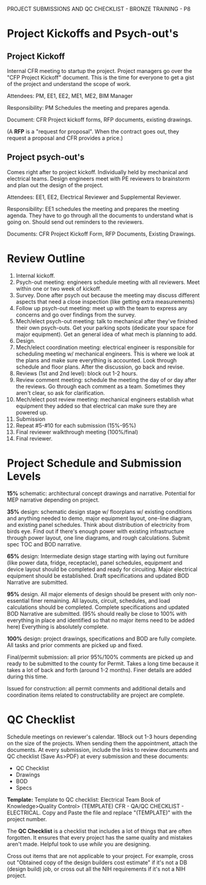 PROJECT SUBMISSIONS AND QC CHECKLIST - BRONZE TRAINING - P8

# Project Kickoffs and Psych-out's

## Project Kickoff

Internal CFR meeting to startup the project. Project managers go over the "CFP Project Kickoff" document. This is the time for everyone to get a gist of the project and understand the scope of work.

Attendees: PM, EE1, EE2, ME1, ME2, BIM Manager 

Responsibility: PM Schedules the meeting and prepares agenda.

Document: CFR Project kickoff forms, RFP documents, existing drawings.

(A **RFP** is a "request for proposal". When the contract goes out, they request a proposal and CFR provides a price.)

## Project psych-out's

Comes right after to project kickoff. Individually held by mechanical and electrical teams. Design engineers meet with PE reviewers to brainstorm and plan out the design of the project.

Attendees: EE1, EE2, Electrical Reviewer and Supplemental Reviewer.

Responsibility: EE1 schedules the meeting and prepares the meeting agenda. They have to go through all the documents to understand what is going on. Should send out reminders to the reviewers.

Documents: CFR Project Kickoff Form, RFP Documents, Existing Drawings.

# Review Outline

1. Internal kickoff.
2. Psych-out meeting: engineers schedule meeting with all reviewers. Meet within one or two week of kickoff.
3. Survey. Done after psych out because the meeting may discuss different aspects that need a close inspection (like getting extra measurements)
4. Follow up psych-out meeting: meet up with the team to express any concerns and go over findings from the survey.
5. Mech/elect psych-out meeting: talk to mechanical after they've finished their own psych-outs. Get your parking spots (dedicate your space for major equipment). Get an general idea of what mech is planning to add.
6. Design.
7. Mech/elect coordination meeting: electrical engineer is responsible for scheduling meeting w/ mechanical engineers. This is where we look at the plans and make sure everything is accounted. Look through schedule and floor plans. After the discussion, go back and revise.
8. Reviews (1st and 2nd level): block out 1-2 hours.
9. Review comment meeting: schedule the meeting the day of or day after the reviews. Go through each comment as a team. Sometimes they aren't clear, so ask for clarification.
10. Mech/elect post review meeting: mechanical engineers establish what equipment they added so that electrical can make sure they are powered up. 
11. Submission
12. Repeat #5-#10 for each submission (15%-95%)
13. Final reviewer walkthrough meeting (100%/final)
14. Final reviewer.



# Project Schedule and Submission Levels

**15%** schematic: architectural concept drawings and narrative. Potential for MEP narrative depending on project.

**35%** design: schematic design stage w/ floorplans w/ existing conditions and anything needed to demo, major equipment layout, one-line diagram, and existing panel schedules. Think about distribution of electricity from birds eye. Find out if there's enough power with existing infrastructure through power layout, one line diagrams, and rough calculations. Submit spec TOC and BOD narrative.

**65%** design: Intermediate design stage starting with laying out furniture (like power data, fridge, receptacle), panel schedules, equipment and device layout should be completed and ready for circuiting. Major electrical equipment should be established.  Draft specifications and updated BOD Narrative are submitted.  

**95%** design. All major elements of design should be present with only non-essential finer remaining. All layouts, circuit, schedules, and load calculations should be completed. Complete specifications and updated BOD Narrative are submitted. (95% should really be close to 100% with everything in place and identified so that no major items need to be added here) Everything is absolutely complete. 

**100%** design: project drawings, specifications and BOD are fully complete. All tasks and prior comments are picked up and fixed.

Final/permit submission: all prior 95%/100% comments are picked up and ready to be submitted to the county for Permit. Takes a long time because it takes a lot of back and forth (around 1-2 months). Finer details are  added during this time. 

Issued for construction: all permit comments and additional details and coordination items related to constructability are project are complete. 

# QC Checklist

Schedule meetings on reviewer's calendar. 1Block out 1-3 hours depending on the size of the projects. When sending them the appointment, attach the documents.  At every submission, include the links to review documents and QC checklist (Save As>PDF) at every submission and these documents:

- QC Checklist
- Drawings
- BOD
- Specs

**Template:** Template to QC checklist: Electrical Team Book of Knowledge>Quality Control> (TEMPLATE) CFR - QA/QC CHECKLIST - ELECTRICAL. Copy and Paste the file and replace "(TEMPLATE)" with the project number. 

The **QC Checklist** is a checklist that includes a lot of things that are often forgotten. It ensures that every project has the same quality and mistakes aren't made. Helpful took to use *while* you are designing.

Cross out items that are not applicable to your project. For example, cross out "Obtained copy of the design builders cost estimate" if it's not a DB (design build) job, or cross out all the NIH requirements if it's not a NIH project.